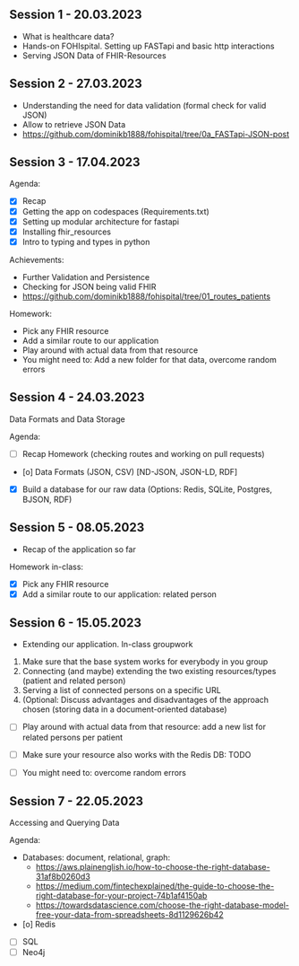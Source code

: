 ## Session 1 - 20.03.2023

- What is healthcare data?
- Hands-on FOHIspital. Setting up FASTapi and basic http interactions
- Serving JSON Data of FHIR-Resources

## Session 2 - 27.03.2023

- Understanding the need for data validation (formal check for valid JSON)
- Allow to retrieve JSON Data
- https://github.com/dominikb1888/fohispital/tree/0a_FASTapi-JSON-post


## Session 3 - 17.04.2023

Agenda:
- [x] Recap
- [x] Getting the app on codespaces (Requirements.txt)
- [x] Setting up modular architecture for fastapi
- [x] Installing fhir_resources
- [x] Intro to typing and types in python

Achievements:
- Further Validation and Persistence
- Checking for JSON being valid FHIR
- https://github.com/dominikb1888/fohispital/tree/01_routes_patients

Homework:
- Pick any FHIR resource
- Add a similar route to our application
- Play around with actual data from that resource
- You might need to: Add a new folder for that data, overcome random errors


## Session 4 - 24.03.2023

Data Formats and Data Storage

Agenda:
- [ ] Recap Homework (checking routes and working on pull requests)
- [o] Data Formats (JSON, CSV) [ND-JSON, JSON-LD, RDF]
- [x] Build a database for our raw data (Options: Redis, SQLite, Postgres, BJSON, RDF)


## Session 5 - 08.05.2023

- Recap of the application so far

Homework in-class:
- [x] Pick any FHIR resource
- [x] Add a similar route to our application: related person

## Session 6 - 15.05.2023

- Extending our application. In-class groupwork

1. Make sure that the base system works for everybody in you group
2. Connecting (and maybe) extending the two existing resources/types (patient and related person)
3. Serving a list of connected persons on a specific URL
4. (Optional: Discuss advantages and disadvantages of the approach chosen (storing data in a document-oriented database)



- [ ] Play around with actual data from that resource: add a new list for related persons per patient
- [ ] Make sure your resource also works with the Redis DB: TODO
- [ ] You might need to: overcome random errors




## Session 7 - 22.05.2023

Accessing and Querying Data

Agenda:
- Databases: document, relational, graph:
    - https://aws.plainenglish.io/how-to-choose-the-right-database-31af8b0260d3
    - https://medium.com/fintechexplained/the-guide-to-choose-the-right-database-for-your-project-74b1af4150ab
    - https://towardsdatascience.com/choose-the-right-database-model-free-your-data-from-spreadsheets-8d1129626b42
- [o] Redis
- [ ] SQL
- [ ] Neo4j
